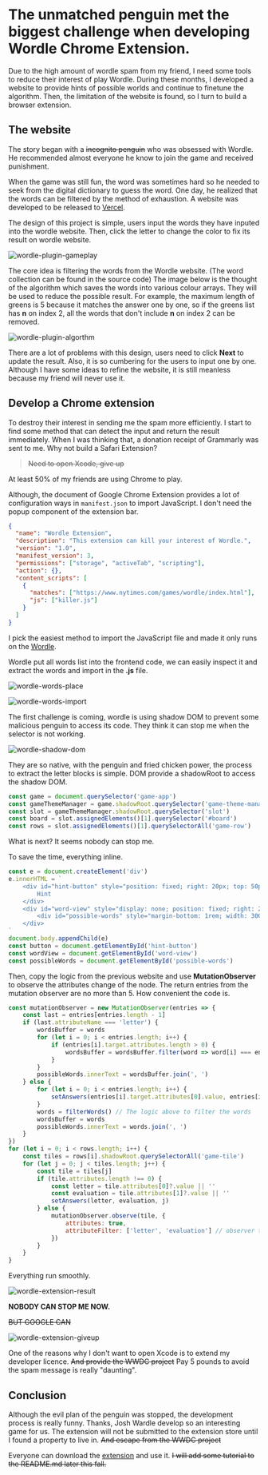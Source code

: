 # The unmatched penguin met the biggest challenge when developing Wordle Chrome Extension.

Due to the high amount of wordle spam from my friend, I need some tools to reduce their interest of play Wordle. During these months, I developed a website to provide hints of possible worlds and continue to finetune the algorithm. Then, the limitation of the website is found, so I turn to build a browser extension.

## The website

The story began with a ~~incognito penguin~~ who was obsessed with Wordle. He recommended almost everyone he know to join the game and received punishment.

When the game was still fun, the word was sometimes hard so he needed to seek from the digital dictionary to guess the word. One day, he realized that the words can be filtered by the method of exhaustion. A website was developed to be released to [Vercel](https://wordle-plugin.vercel.app).

The design of this project is simple, users input the words they have inputed into the wordle website. Then, click the letter to change the color to fix its result on wordle website.

![wordle-plugin-gameplay](https://github.com/SuicaLondon/BlogDraft/blob/master/Project/WordleExtension/wordle-plugin-gameplay.png?raw=true)

The core idea is filtering the words from the Wordle website. (The word collection can be found in the source code) The image below is the thought of the algorithm which saves the words into various colour arrays. They will be used to reduce the possible result. For example, the maximum length of greens is 5 because it matches the answer one by one, so if the greens list has **n** on index 2, all the words that don't include **n** on index 2 can be removed.

![wordle-plugin-algorthm](https://github.com/SuicaLondon/BlogDraft/blob/master/Project/WordleExtension/wordle-plugin-algorthm.png?raw=true)

There are a lot of problems with this design, users need to click **Next** to update the result. Also, it is so cumbering for the users to input one by one. Although I have some ideas to refine the website, it is still meanless because my friend will never use it.

## Develop a Chrome extension

To destroy their interest in sending me the spam more efficiently. I start to find some method that can detect the input and return the result immediately. When I was thinking that, a donation receipt of Grammarly was sent to me. Why not build a Safari Extension?

> ~~Need to open Xcode, give up~~

At least 50% of my friends are using Chrome to play.

Although, the document of Google Chrome Extension provides a lot of configuration ways in `manifest.json` to import JavaScript. I don't need the popup component of the extension bar.

```JSON
{
  "name": "Wordle Extension",
  "description": "This extension can kill your interest of Wordle.",
  "version": "1.0",
  "manifest_version": 3,
  "permissions": ["storage", "activeTab", "scripting"],
  "action": {},
  "content_scripts": [
    {
      "matches": ["https://www.nytimes.com/games/wordle/index.html"],
      "js": ["killer.js"]
    }
  ]
}
```

I pick the easiest method to import the JavaScript file and made it only runs on the [Wordle](https://www.nytimes.com/games/wordle/index.html).

Wordle put all words list into the frontend code, we can easily inspect it and extract the words and import in the **.js** file.

![wordle-words-place](https://raw.githubusercontent.com/SuicaLondon/BlogDraft/refs/heads/master/Project/WordleExtension/wordle-words-place.png)

![wordle-words-import](https://raw.githubusercontent.com/SuicaLondon/BlogDraft/refs/heads/master/Project/WordleExtension/wordle-words-import.png?raw=true)

The first challenge is coming, wordle is using shadow DOM to prevent some malicious penguin to access its code. They think it can stop me when the selector is not working.

![wordle-shadow-dom](https://raw.githubusercontent.com/SuicaLondon/BlogDraft/refs/heads/master/Project/WordleExtension/wordle-shadow-dom.png?raw=true)

They are so native, with the penguin and fried chicken power, the process to extract the letter blocks is simple. DOM provide a shadowRoot to access the shadow DOM.

```JavaScript
const game = document.querySelector('game-app')
const gameThemeManager = game.shadowRoot.querySelector('game-theme-manager')
const slot = gameThemeManager.shadowRoot.querySelector('slot')
const board = slot.assignedElements()[1].querySelector('#board')
const rows = slot.assignedElements()[1].querySelectorAll('game-row')
```

What is next? It seems nobody can stop me.

To save the time, everything inline.

```JavaScript
const e = document.createElement('div')
e.innerHTML = `
    <div id="hint-button" style="position: fixed; right: 20px; top: 50px; width: 50px; height: 50px; border-radius: 50%; border: 1px solid #ddd; background-color: #818384; display: flex; justify-content: center; align-items: center; color: #fff; opacity: .7; cursor: pointer; z-index: 5;">
        Hint
    </div>
    <div id="word-view" style="display: none; position: fixed; right: 20px; top: 50px; padding: 10px; padding-right: 50px; width: 280px; height: 350px; flex-wrap: wrap; background-color: #818384; color: #fff; border-radius: 1rem;">
        <div id="possible-words" style="margin-bottom: 1rem; width: 300px; height: 100%; word-wrap:break-word; overflow: scroll;"></div>
    </div>
`
document.body.appendChild(e)
const button = document.getElementById('hint-button')
const wordView = document.getElementById('word-view')
const possibleWords = document.getElementById('possible-words')
```

Then, copy the logic from the previous website and use **MutationObserver** to observe the attributes change of the node. The return entries from the mutation observer are no more than 5. How convenient the code is.

```JavaScript
const mutationObserver = new MutationObserver(entries => {
    const last = entries[entries.length - 1]
    if (last.attributeName === 'letter') {
        wordsBuffer = words
        for (let i = 0; i < entries.length; i++) {
            if (entries[i].target.attributes.length > 0) {
                wordsBuffer = wordsBuffer.filter(word => word[i] === entries[i].target.attributes[0].value)
            }
        }
        possibleWords.innerText = wordsBuffer.join(', ')
    } else {
        for (let i = 0; i < entries.length; i++) {
            setAnswers(entries[i].target.attributes[0].value, entries[i].target.attributes[1].value, i) // Store the letters in various arrays
        }
        words = filterWords() // The logic above to filter the words
        wordsBuffer = words
        possibleWords.innerText = words.join(', ')
    }
})
for (let i = 0; i < rows.length; i++) {
    const tiles = rows[i].shadowRoot.querySelectorAll('game-tile')
    for (let j = 0; j < tiles.length; j++) {
        const tile = tiles[j]
        if (tile.attributes.length !== 0) {
            const letter = tile.attributes[0]?.value || ''
            const evaluation = tile.attributes[1]?.value || ''
            setAnswers(letter, evaluation, j)
        } else {
            mutationObserver.observe(tile, {
                attributes: true,
                attributeFilter: ['letter', 'evaluation'] // observer the attributes change
            })
        }
    }
}
```

Everything run smoothly.

![wordle-extension-result](https://github.com/SuicaLondon/BlogDraft/blob/master/Project/WordleExtension/wordle-extension-result.png?raw=true)

**NOBODY CAN STOP ME NOW.**

~~BUT GOOGLE CAN~~

![wordle-extension-giveup](https://github.com/SuicaLondon/BlogDraft/blob/master/Project/WordleExtension/wordle-extension-giveup.png?raw=true)

One of the reasons why I don't want to open Xcode is to extend my developer licence. ~~And provide the WWDC project~~ Pay 5 pounds to avoid the spam message is really "daunting".

## Conclusion

Although the evil plan of the penguin was stopped, the development process is really funny. Thanks, Josh Wardle develop so an interesting game for us. The extension will not be submitted to the extension store until I found a property to live in. ~~And escape from the WWDC project~~

Everyone can download the [extension](https://github.com/SuicaLondon/WordlePluginChrome) and use it. ~~I will add some tutorial to the README.md later this fall.~~
